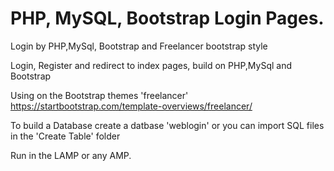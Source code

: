 # PHP, MySQL, Bootstrap Login Pages.
Login by PHP,MySql, Bootstrap and Freelancer bootstrap style

Login, Register and redirect to index pages, build on PHP,MySql and Bootstrap


Using on the Bootstrap themes 'freelancer' 
https://startbootstrap.com/template-overviews/freelancer/

To build a Database 
create a datbase 'weblogin' or you can import SQL files in the 'Create Table' folder 

Run in the LAMP or any AMP.


